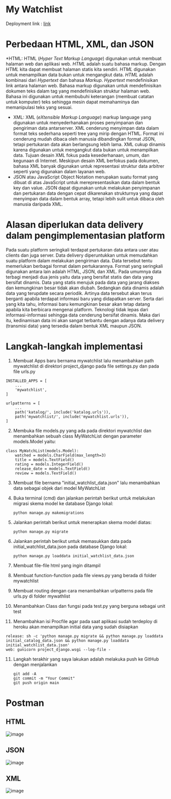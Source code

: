 # My Watchlist
Deployment link : [link](https://tugas2-pbp-fajar.herokuapp.com/mywatchlist/)

# Perbedaan HTML, XML, dan JSON
*HTML: HTML (_Hyper Text Markup Language_) digunakan untuk membuat halaman web dan aplikasi web. _HTML_ adalah suatu bahasa markup. Dengan _HTML_ kita dapat membuat halaman statis kita sendiri. _HTML_ digunakan untuk menampilkan data bukan untuk mengangkut data. _HTML_ adalah kombinasi dari _Hypertext_ dan bahasa _Markup_. _Hypertext_ mendefinisikan link antara halaman web. Bahasa markup digunakan untuk mendefinisikan dokumen teks dalam tag yang mendefinisikan struktur halaman web. Bahasa ini digunakan untuk membubuhi keterangan (membuat catatan untuk komputer) teks sehingga mesin dapat memahaminya dan memanipulasi teks yang sesuai.
* XML: XML (_eXtensible Markup Language_)  markup language yang digunakan untuk menyederhanakan proses penyimpanan dan pengiriman data antarserver. XML cenderung menyimpan data dalam format teks sederhana seperti tree yang mirip dengan HTML. Format ini cenderung mudah dibaca oleh manusia dibandingkan format JSON, tetapi pertukaran data akan berlangsung lebih lama. XML cukup dinamis karena digunakan untuk mengangkut data bukan untuk menampilkan data. Tujuan desain XML fokus pada kesederhanaan, umum, dan kegunaan di Internet. Meskipun desain XML berfokus pada dokumen, bahasa XML banyak digunakan untuk representasi struktur data arbitrer seperti yang digunakan dalam layanan web.
* JSON atau JavaScript Object Notation merupakan suatu format yang dibuat di atas JavaScript untuk merepresentasikan data dalam bentuk key dan value. JSON dapat digunakan untuk melakukan penyimpanan dan pertukaran data dengan cepat dikarenakan strukturnya yang dapat menyimpan data dalam bentuk array, tetapi lebih sulit untuk dibaca oleh manusia daripada XML. 

# Alasan diperlukan data delivery dalam pengimplementasian platform
Pada suatu platform seringkali terdapat pertukaran data antara user atau clients dan juga server. Data delivery diperuntukkan untuk memudahkan suatu platform dalam melakukan pengiriman data. Data tersebut tentu memerlukan berbagai format dalam pertukarannya. Format yang seringkali  digunakan antara lain adalah HTML, JSON, dan XML. Pada umumnya data terbagi menjadi dua jenis yaitu data yang bersifat statis dan data yang bersifat dinamis. Data yang statis merujuk pada data yang jarang diakses dan kemungkinan besar tidak akan diubah. Sedangkan data dinamis adalah data yang terupdate secara periodik. Artinya data tersebut akan terus berganti apabila terdapat informasi baru yang didapatkan server. Serta dari yang kita tahu, informasi baru kemungkinan besar akan tetap datang apabila kita berbicara mengenai platform. Teknologi tidak lepas dari informasi-informasi sehingga data cenderung bersifat dinamis. Maka dari itu, kedinamisan data ini akan sangat terbantu dengan adanya data delivery (transmisi data) yang tersedia dalam bentuk XML maupun JSON.

# Langkah-langkah implementasi
1. Membuat Apps baru bernama mywatchlist lalu menambahkan path mywatchlist di direktori project_django pada file settings.py dan pada file urls.py

```shell
INSTALLED_APPS = [
    ...
    'mywatchlist',
]
```

```shell
urlpatterns = [
    ...
    path('katalog/', include('katalog.urls')),
    path('mywatchlist/', include('mywatchlist.urls')),
]

```

2. Membuka file models.py yang ada pada direktori mywatchlist dan menambahkan sebuah class MyWatchList dengan parameter models.Model yaitu:

```shell
class MyWatchList(models.Model):
    watched = models.CharField(max_length=3)
    title = models.TextField()
    rating = models.IntegerField()
    release_date = models.TextField()
    review = models.TextField()
```

3. Membuat file bernama "initial_watchlist_data.json" lalu menambahkan data sebagai objek dari model MyWatchList

4. Buka terminal (cmd) dan jalankan perintah berikut untuk melakukan migrasi skema model ke database Django lokal:

   ```shell
   python manage.py makemigrations
   ```

5. Jalankan perintah berikut untuk menerapkan skema model diatas:

   ```shell
   python manage.py migrate
   ```

6. Jalankan perintah berikut untuk memasukkan data pada initial_watchlist_data.json pada database Django lokal:

   ```shell
   python manage.py loaddata initial_watchlist_data.json
   ```
   
7. Membuat file-file html yang ingin ditampil
8. Membuat function-function pada file views.py yang berada di folder mywatchlist
9. Membuat routing dengan cara menambahkan urlpatterns pada file urls.py di folder mywathlist
9. Menambahkan Class dan fungsi pada test.py yang berguna sebagai unit test
10. Menambahkan isi Procfile agar pada saat aplikasi sudah terdeploy di heroku akan menampilkan initial data yang sudah disiapkan
```shell
release: sh -c 'python manage.py migrate && python manage.py loaddata initial_catalog_data.json && python manage.py loaddata initial_watchlist_data.json'
web: gunicorn project_django.wsgi --log-file -
```
11. Langkah terakhir yang saya lakukan adalah melakuka push ke GitHub dengan menjalankan
    ```shell
    git add -A
    git commit -m "Your Commit"
    git push origin main
    ```
# Postman
## HTML
![image](https://user-images.githubusercontent.com/97015801/191504278-62bdf203-1920-42f3-bcd2-7c2d096e62ce.png)

## JSON
![image](https://user-images.githubusercontent.com/97015801/191504626-ffa30173-bbb5-4d72-b5fc-d4eab1d46a6d.png)

## XML
![image](https://user-images.githubusercontent.com/97015801/191504754-9ad7e4b2-1744-4520-8398-4ce6b5708906.png)
